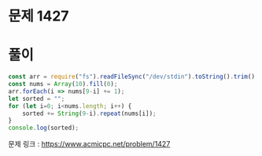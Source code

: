 # 문제 1427

# 풀이 

```javascript
const arr = require("fs").readFileSync("/dev/stdin").toString().trim().split("").map(i=>parseInt(i));
const nums = Array(10).fill(0);
arr.forEach(i => nums[9-i] += 1);
let sorted = "";
for (let i=0; i<nums.length; i++) {
    sorted += String(9-i).repeat(nums[i]);
}
console.log(sorted);
```

문제 링크 : https://www.acmicpc.net/problem/1427